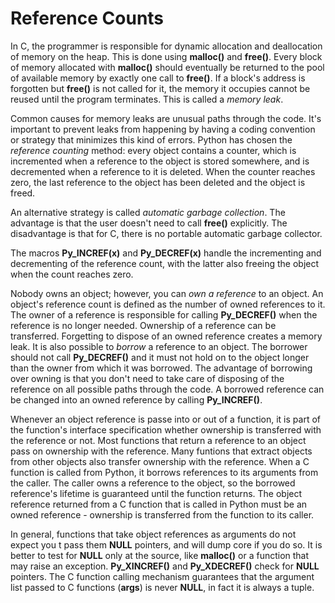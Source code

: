 # Reference Counts
In C, the programmer is responsible for dynamic allocation and deallocation of memory on the heap. This is done using **malloc()** and **free()**. Every block of memory allocated with **malloc()** should eventually be returned to the pool of available memory by exactly one call to **free()**. If a block's address is forgotten but **free()** is not called for it, the memory it occupies cannot be reused until the program terminates. This is called a *memory leak*.

Common causes for memory leaks are unusual paths through the code. It's important to prevent leaks from happening by having a coding convention or strategy that minimizes this kind of errors. Python has chosen the *reference counting* method: every object contains a counter, which is incremented when a reference to the object is stored somewhere, and is decremented when a reference to it is deleted. When the counter reaches zero, the last reference to the object has been deleted and the object is freed.

An alternative strategy is called *automatic garbage collection*. The advantage is that the user doesn't need to call **free()** explicitly. The disadvantage is that for C, there is no portable automatic garbage collector.

The macros **Py_INCREF(x)** and **Py_DECREF(x)** handle the incrementing and decrementing of the reference count, with the latter also freeing the object when the count reaches zero.

Nobody owns an object; however, you can *own a reference* to an object. An object's reference count is defined as the number of owned references to it. The owner of a reference is responsible for calling **Py_DECREF()** when the reference is no longer needed. Ownership of a reference can be transferred. Forgetting to dispose of an owned reference creates a memory leak. It is also possible to *borrow* a reference to an object. The borrower should not call **Py_DECREF()** and it must not hold on to the object longer than the owner from which it was borrowed. The advantage of borrowing over owning is that you don't need to take care of disposing of the reference on all possible paths through the code. A borrowed reference can be changed into an owned reference by calling **Py_INCREF()**.

Whenever an object reference is passe into or out of a function, it is part of the function's interface specification whether ownership is transferred with the reference or not. Most functions that return a reference to an object pass on ownership with the reference. Many funtions that extract objects from other objects also transfer ownership with the reference. When a C function is called from Python, it borrows references to its arguments from the caller. The caller owns a reference to the object, so the borrowed reference's lifetime is guaranteed until the function returns. The object reference returned from a C function that is called in Python must be an owned reference - ownership is transferred from the function to its caller.

In general, functions that take object references as arguments do not expect you t pass them **NULL** pointers, and will dump core if you do so. It is better to test for **NULL** only at the source, like **malloc()** or a function that may raise an exception. **Py_XINCREF()** and **Py_XDECREF()** check for **NULL** pointers. The C function calling mechanism guarantees that the argument list passed to C functions (**args**) is never **NULL**, in fact it is always a tuple.